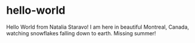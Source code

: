 # hello-world
Hello World from Natalia Staravo!
I am here in beautiful Montreal, Canada, watching snowflakes falling down to earth. 
Missing summer!
